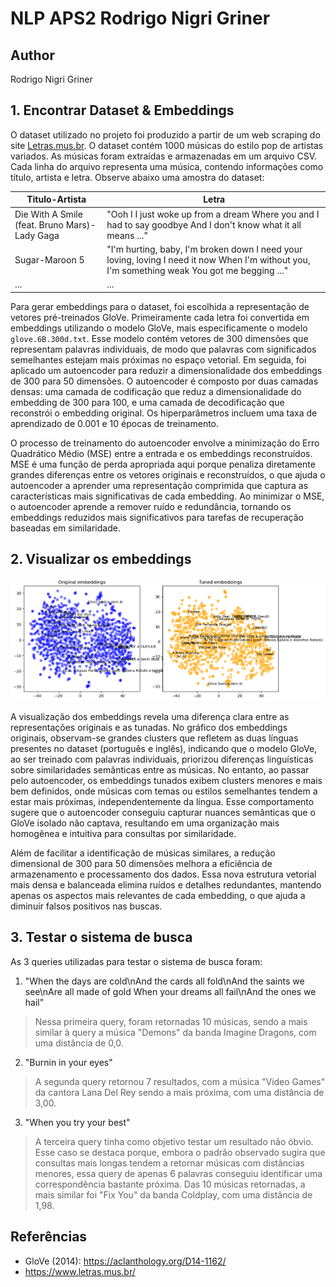 # NLP APS2 Rodrigo Nigri Griner
## Author
Rodrigo Nigri Griner

## 1. Encontrar Dataset & Embeddings

O dataset utilizado no projeto foi produzido a partir de um web scraping do site [Letras.mus.br](https://www.letras.mus.br/). O dataset contém 1000 músicas do estilo pop de artistas variados. As músicas foram extraídas e armazenadas em um arquivo CSV. Cada linha do arquivo representa uma música, contendo informações como título, artista e letra. Observe abaixo uma amostra do dataset:

Titulo-Artista|Letra
---|---
Die With A Smile (feat. Bruno Mars)-Lady Gaga|"Ooh I I just woke up from a dream Where you and I had to say goodbye And I don't know what it all means ..."
Sugar-Maroon 5|"I'm hurting, baby, I'm broken down I need your loving, loving I need it now When I'm without you, I'm something weak You got me begging ..."
... | ...

Para gerar embeddings para o dataset, foi escolhida a representação de vetores pré-treinados GloVe. Primeiramente cada letra foi convertida em embeddings utilizando o modelo GloVe, mais especificamente o modelo `glove.6B.300d.txt`. Esse modelo contém vetores de 300 dimensões que representam palavras individuais, de modo que palavras com significados semelhantes estejam mais próximas no espaço vetorial. Em seguida, foi aplicado um autoencoder para reduzir a dimensionalidade dos embeddings de 300 para 50 dimensões. O autoencoder é composto por duas camadas densas: uma camada de codificação que reduz a dimensionalidade do embedding de 300 para 100, e uma camada de decodificação que reconstrói o embedding original. Os hiperparâmetros incluem uma taxa de aprendizado de 0.001 e 10 épocas de treinamento.

O processo de treinamento do autoencoder envolve a minimização do Erro Quadrático Médio (MSE) entre a entrada e os embeddings reconstruídos. MSE é uma função de perda apropriada aqui porque penaliza diretamente grandes diferenças entre os vetores originais e reconstruídos, o que ajuda o autoencoder a aprender uma representação comprimida que captura as características mais significativas de cada embedding. Ao minimizar o MSE, o autoencoder aprende a remover ruído e redundância, tornando os embeddings reduzidos mais significativos para tarefas de recuperação baseadas em similaridade.


## 2. Visualizar os embeddings

<img src="comparativo_embeddings.png" width="1500">

A visualização dos embeddings revela uma diferença clara entre as representações originais e as tunadas. No gráfico dos embeddings originais, observam-se grandes clusters que refletem as duas línguas presentes no dataset (português e inglês), indicando que o modelo GloVe, ao ser treinado com palavras individuais, priorizou diferenças linguísticas sobre similaridades semânticas entre as músicas. No entanto, ao passar pelo autoencoder, os embeddings tunados exibem clusters menores e mais bem definidos, onde músicas com temas ou estilos semelhantes tendem a estar mais próximas, independentemente da língua. Esse comportamento sugere que o autoencoder conseguiu capturar nuances semânticas que o GloVe isolado não captava, resultando em uma organização mais homogênea e intuitiva para consultas por similaridade.

Além de facilitar a identificação de músicas similares, a redução dimensional de 300 para 50 dimensões melhora a eficiência de armazenamento e processamento dos dados. Essa nova estrutura vetorial mais densa e balanceada elimina ruídos e detalhes redundantes, mantendo apenas os aspectos mais relevantes de cada embedding, o que ajuda a diminuir falsos positivos nas buscas. 

## 3. Testar o sistema de busca

As 3 queries utilizadas para testar o sistema de busca foram:

1. "When the days are cold\nAnd the cards all fold\nAnd the saints we see\nAre all made of gold When your dreams all fail\nAnd the ones we hail"

>Nessa primeira query, foram retornadas 10 músicas, sendo a mais similar à query a música "Demons" da banda Imagine Dragons, com uma distância de 0,0.

2. "Burnin in your eyes"

>A segunda query retornou 7 resultados, com a música "Video Games" da cantora Lana Del Rey sendo a mais próxima, com uma distância de 3,00.

3. "When you try your best"

>A terceira query tinha como objetivo testar um resultado não óbvio. Esse caso se destaca porque, embora o padrão observado sugira que consultas mais longas tendem a retornar músicas com distâncias menores, essa query de apenas 6 palavras conseguiu identificar uma correspondência bastante próxima. Das 10 músicas retornadas, a mais similar foi "Fix You" da banda Coldplay, com uma distância de 1,98.


## Referências

- GloVe (2014): https://aclanthology.org/D14-1162/
- https://www.letras.mus.br/
